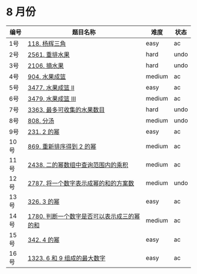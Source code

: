 # 8 月份

**编号**|**题目名称**|**难度**|**状态**
--------|------------|--------|--------
1号|[118. 杨辉三角](./第1题%20118.%20杨辉三角)|easy|ac
2号|[2561. 重排水果](./第2题%202561.%20重排水果)|hard|undo
3号|[2106. 摘水果](./第3题%202106.%20摘水果)|hard|undo
4号|[904. 水果成篮](./第4题%20904.%20水果成篮)|medium|ac
5号|[3477. 水果成篮 II](./第5题%203477.%20水果成篮%20II)|easy|ac
6号|[3479. 水果成篮 III](./第6题%203479.%20水果成篮%20III)|medium|ac
7号|[3363. 最多可收集的水果数目](./第7题%203363.%20最多可收集的水果数目)|hard|undo
8号|[808. 分汤](./第8题%20808.%20分汤)|medium|undo
9号|[231. 2 的幂](./第9题%20231.%202%20的幂)|easy|ac
10号|[869. 重新排序得到 2 的幂](./第10题%20869.%20重新排序得到%202%20的幂)|medium|ac
11号|[2438. 二的幂数组中查询范围内的乘积](./第11题%202438.%20二的幂数组中查询范围内的乘积)|medium|ac
12号|[2787. 将一个数字表示成幂的和的方案数](./第12题%202787.%20将一个数字表示成幂的和的方案数)|medium|undo
13号|[326. 3 的幂](./第13题%20326.%203%20的幂)|easy|ac
14号|[1780. 判断一个数字是否可以表示成三的幂的和](./第14题%201780.%20判断一个数字是否可以表示成三的幂的和)|medium|ac
15号|[342. 4 的幂](./第15题%20342.%204%20的幂)|easy|ac
16号|[1323. 6 和 9 组成的最大数字](./第16题%201323.%206%20和%209%20组成的最大数字)|easy|ac
